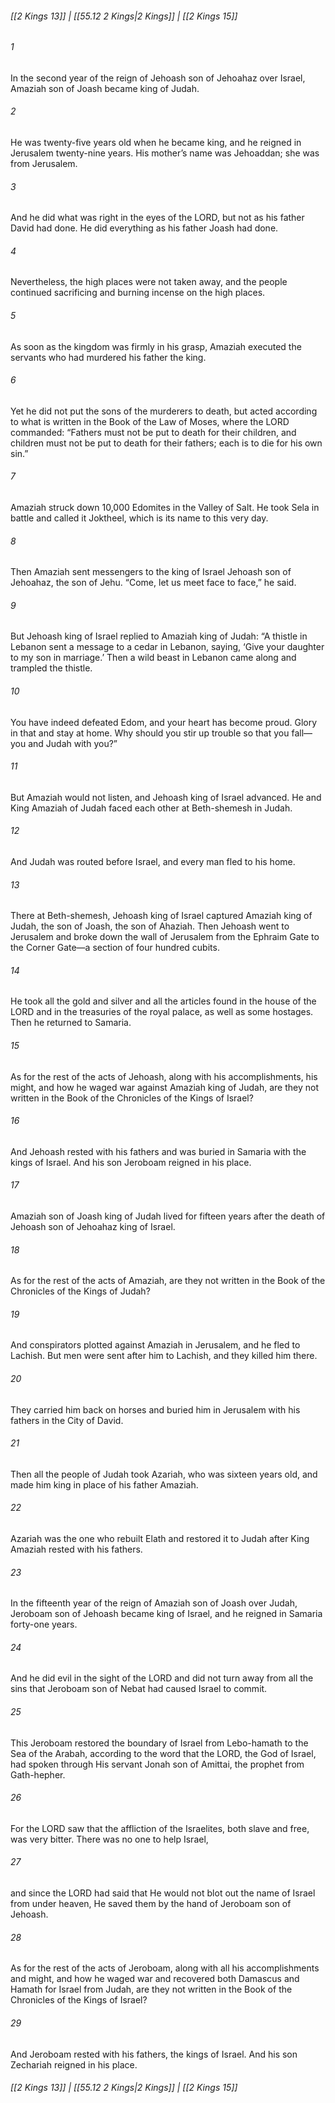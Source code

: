 
###### [[2 Kings 13]] | [[55.12 2 Kings|2 Kings]] | [[2 Kings 15]]

###### 1
In the second year of the reign of Jehoash son of Jehoahaz over Israel, Amaziah son of Joash became king of Judah.
###### 2
He was twenty-five years old when he became king, and he reigned in Jerusalem twenty-nine years. His mother’s name was Jehoaddan; she was from Jerusalem.
###### 3
And he did what was right in the eyes of the LORD, but not as his father David had done. He did everything as his father Joash had done.
###### 4
Nevertheless, the high places were not taken away, and the people continued sacrificing and burning incense on the high places.
###### 5
As soon as the kingdom was firmly in his grasp, Amaziah executed the servants who had murdered his father the king.
###### 6
Yet he did not put the sons of the murderers to death, but acted according to what is written in the Book of the Law of Moses, where the LORD commanded: “Fathers must not be put to death for their children, and children must not be put to death for their fathers; each is to die for his own sin.”
###### 7
Amaziah struck down 10,000 Edomites in the Valley of Salt. He took Sela in battle and called it Joktheel, which is its name to this very day.
###### 8
Then Amaziah sent messengers to the king of Israel Jehoash son of Jehoahaz, the son of Jehu. “Come, let us meet face to face,” he said.
###### 9
But Jehoash king of Israel replied to Amaziah king of Judah: “A thistle in Lebanon sent a message to a cedar in Lebanon, saying, ‘Give your daughter to my son in marriage.’ Then a wild beast in Lebanon came along and trampled the thistle.
###### 10
You have indeed defeated Edom, and your heart has become proud. Glory in that and stay at home. Why should you stir up trouble so that you fall—you and Judah with you?”
###### 11
But Amaziah would not listen, and Jehoash king of Israel advanced. He and King Amaziah of Judah faced each other at Beth-shemesh in Judah.
###### 12
And Judah was routed before Israel, and every man fled to his home.
###### 13
There at Beth-shemesh, Jehoash king of Israel captured Amaziah king of Judah, the son of Joash, the son of Ahaziah. Then Jehoash went to Jerusalem and broke down the wall of Jerusalem from the Ephraim Gate to the Corner Gate—a section of four hundred cubits.
###### 14
He took all the gold and silver and all the articles found in the house of the LORD and in the treasuries of the royal palace, as well as some hostages. Then he returned to Samaria.
###### 15
As for the rest of the acts of Jehoash, along with his accomplishments, his might, and how he waged war against Amaziah king of Judah, are they not written in the Book of the Chronicles of the Kings of Israel?
###### 16
And Jehoash rested with his fathers and was buried in Samaria with the kings of Israel. And his son Jeroboam reigned in his place.
###### 17
Amaziah son of Joash king of Judah lived for fifteen years after the death of Jehoash son of Jehoahaz king of Israel.
###### 18
As for the rest of the acts of Amaziah, are they not written in the Book of the Chronicles of the Kings of Judah?
###### 19
And conspirators plotted against Amaziah in Jerusalem, and he fled to Lachish. But men were sent after him to Lachish, and they killed him there.
###### 20
They carried him back on horses and buried him in Jerusalem with his fathers in the City of David.
###### 21
Then all the people of Judah took Azariah, who was sixteen years old, and made him king in place of his father Amaziah.
###### 22
Azariah was the one who rebuilt Elath and restored it to Judah after King Amaziah rested with his fathers.
###### 23
In the fifteenth year of the reign of Amaziah son of Joash over Judah, Jeroboam son of Jehoash became king of Israel, and he reigned in Samaria forty-one years.
###### 24
And he did evil in the sight of the LORD and did not turn away from all the sins that Jeroboam son of Nebat had caused Israel to commit.
###### 25
This Jeroboam restored the boundary of Israel from Lebo-hamath to the Sea of the Arabah, according to the word that the LORD, the God of Israel, had spoken through His servant Jonah son of Amittai, the prophet from Gath-hepher.
###### 26
For the LORD saw that the affliction of the Israelites, both slave and free, was very bitter. There was no one to help Israel,
###### 27
and since the LORD had said that He would not blot out the name of Israel from under heaven, He saved them by the hand of Jeroboam son of Jehoash.
###### 28
As for the rest of the acts of Jeroboam, along with all his accomplishments and might, and how he waged war and recovered both Damascus and Hamath for Israel from Judah, are they not written in the Book of the Chronicles of the Kings of Israel?
###### 29
And Jeroboam rested with his fathers, the kings of Israel. And his son Zechariah reigned in his place.

###### [[2 Kings 13]] | [[55.12 2 Kings|2 Kings]] | [[2 Kings 15]]
